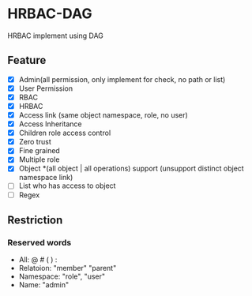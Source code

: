 # HRBAC-DAG

HRBAC implement using DAG

## Feature

- [x] Admin(all permission, only implement for check, no path or list)
- [x] User Permission
- [x] RBAC
- [x] HRBAC
- [x] Access link (same object namespace, role, no user)
- [x] Access Inheritance
- [x] Children role access control
- [x] Zero trust
- [x] Fine grained
- [x] Multiple role
- [x] Object *(all object | all operations) support (unsupport distinct object namespace link)
- [ ] List who has access to object
- [ ] Regex

## Restriction

### Reserved words

- All: @ # ( ) :
- Relatoion: "member" "parent"
- Namespace: "role", "user"
- Name: "admin"
  
